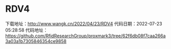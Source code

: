 # RDV4
下载地址：http://www.wangk.cn/2022/04/23/RDV4
代码日期：2022-07-23 05:28:58
代码地址：https://github.com/RfidResearchGroup/proxmark3/tree/62f6db08f7caa266a3a03a1b7305846354ce9858
